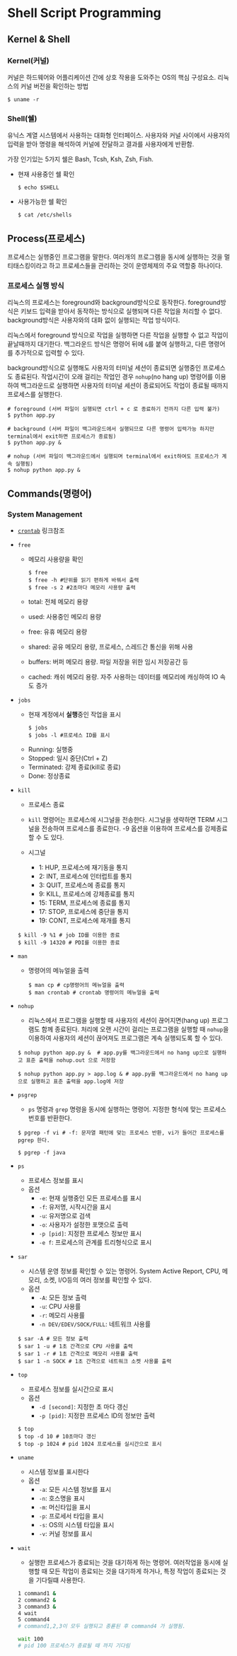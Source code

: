 # Shell Script Programming
## Kernel & Shell
### Kernel(커널)
커널은 하드웨어와 어플리케이션 간에 상호 작용을 도와주는 OS의 핵심 구성요소.
리눅스의 커널 버전을 확인하는 방법
```shell
$ uname -r
```
### Shell(쉘)
유닉스 계열 시스템에서 사용하는 대화형 인터페이스. 사용자와 커널 사이에서 사용자의 입력을 받아 명령을 해석하여 커널에 전달하고 결과를 사용자에게 반환함.

가장 인기있는 5가지 쉘은 Bash, Tcsh, Ksh, Zsh, Fish.

- 현재 사용중인 쉘 확인
    ```shell
    $ echo $SHELL
    ```
- 사용가능한 쉘 확인
    ```shell
    $ cat /etc/shells
    ```

## Process(프로세스)
프로세스는 실행중인 프로그램을 말한다. 여러개의 프로그램을 동시에 실행하는 것을 멀티태스킹이라고 하고 프로세스들을 관리하는 것이 운영체제의 주요 역할중 하나이다.

### 프로세스 실행 방식
리눅스의 프로세스는 foreground와 background방식으로 동작한다. foreground방식은 키보드 입력을 받아서 동작하는 방식으로 실행되며 다른 작업을 처리할 수 없다. background방식은 사용자와의 대화 없이 실행되는 작업 방식이다.

리눅스에서 foreground 방식으로 작업을 실행하면 다른 작업을 실행할 수 없고 작업이 끝날때까지 대기한다. 백그라운드 방식은 명령어 뒤에 `&`를 붙여 실행하고, 다른 명령어를 추가적으로 입력할 수 있다.

background방식으로 실행해도 사용자의 터미널 세션이 종료되면 실행중인 프로세스도 종료된다. 작업시간이 오래 걸리는 작업인 경우 `nohup`(no hang up) 명령어를 이용하여 백그라운드로 실행하면 사용자의 터미널 세션이 종료되어도 작업이 종료될 때까지 프로세스를 실행한다.

```shell
# foreground (서버 파일이 실행되면 ctrl + c 로 종료하기 전까지 다른 입력 불가)
$ python app.py

# background (서버 파일이 백그라운드에서 실행되므로 다른 명령어 입력가능 하지만 terminal에서 exit하면 프로세스가 종료됨)
$ python app.py &

# nohup (서버 파일이 백그라운드에서 실행되며 terminal에서 exit하여도 프로세스가 계속 실행됨)
$ nohup python app.py &
```


## Commands(명령어)
### System Management
- [`crontab`](./Cron.md) 링크참조
- `free`
    - 메모리 사용량을 확인
        ```shell
        $ free
        $ free -h #단위를 읽기 편하게 바꿔서 출력
        $ free -s 2 #2초마다 메모리 사용량 출력
        ```

    - total: 전체 메모리 용량
    - used: 사용중인 메모리 용량
    - free: 유휴 메모리 용량
    - shared: 공유 메모리 용량, 프로세스, 스레드간 통신을 위해 사용
    - buffers: 버퍼 메모리 용량. 파일 저장을 위한 임시 저장공간 등
    - cached: 캐쉬 메모리 용량. 자주 사용하는 데이터를 메모리에 캐싱하여 IO 속도 증가

- `jobs`
    - 현재 계정에서 **실행**중인 작업을 표시
        ```shell
        $ jobs
        $ jobs -l #프로세스 ID를 표시
        ```
    - Running: 실행중
    - Stopped: 일시 중단(Ctrl + Z)
    - Terminated: 강제 종료(kill로 종료)
    - Done: 정상종료

- `kill`
    - 프로세스 종료
    - `kill` 명령어는 프로세스에 시그널을 전송한다. 시그널을 생략하면 TERM 시그널을 전송하여 프로세스를 종료한다. -9 옵션을 이용하여 프로세스를 강제종료할 수 도 있다.

    - 시그널
        - 1: HUP, 프로세스에 재기동을 통지
        - 2: INT, 프로세스에 인터럽트를 통지
        - 3: QUIT, 프로세스에 종료를 통지
        - 9: KILL, 프로세스에 강제종료를 통지
        - 15: TERM, 프로세스에 종료를 통지
        - 17: STOP, 프로세스에 중단을 통지
        - 19: CONT, 프로세스에 재개를 통지

    ```shell
    $ kill -9 %1 # job ID를 이용한 종료
    $ kill -9 14320 # PDI를 이용한 종료
    ```

- `man`
    - 명령어의 메뉴얼을 출력
        ```shell
        $ man cp # cp명령어의 메뉴얼을 출력
        $ man crontab # crontab 명령어의 메뉴얼을 출력
        ```
- `nohup`
    - 리눅스에서 프로그램을 실행할 때 사용자의 세션이 끊어지면(hang up) 프로그램도 함께 종료된다. 처리에 오랜 시간이 걸리는 프로그램을 실행할 때 `nohup`을 이용하여 사용자의 세션이 끊어져도 프로그램은 계속 실행되도록 할 수 있다.

    ```shell
    $ nohup python app.py &  # app.py를 백그라운드에서 no hang up으로 실행하고 표준 출력을 nohup.out 으로 저장함

    $ nohup python app.py > app.log & # app.py를 백그라운드에서 no hang up으로 실행하고 표준 출력을 app.log에 저장
    ```

- `psgrep`
    - `ps` 명령과 `grep` 명령을 동시에 실행하는 명령어. 지정한 형식에 맞는 프로세스 번호를 반환한다.

    ```shell
    $ pgrep -f vi # -f: 문자열 패턴에 맞는 프로세스 반환, vi가 들어간 프로세스를 pgrep 한다.

    $ pgrep -f java
    ```

- `ps`
    - 프로세스 정보를 표시
    - 옵션
        - `-e`: 현재 실행중인 모든 프로세스를 표시
        - `-f`: 유저명, 시작시간을 표시
        - `-u`: 유저명으로 검색
        - `-o`: 사용자가 설정한 포맷으로 출력
        - `-p [pid]`: 지정한 프로세스 정보만 표시
        - `-e f`: 프로세스의 관계를 트리형식으로 표시

- `sar`
    - 시스템 운영 정보를 확인할 수 있는 명령어. System Active Report, CPU, 메모리, 소켓, I/O등의 여러 정보를 확인할 수 있다.
    - 옵션
        - `-A`: 모든 정보 출력
        - `-u`: CPU 사용률
        - `-r`: 메모리 사용률
        - `-n DEV/EDEV/SOCK/FULL`: 네트워크 사용률

    ```shell
    $ sar -A # 모든 정보 출력
    $ sar 1 -u # 1초 간격으로 CPU 사용률 출력
    $ sar 1 -r # 1초 간격으로 메모리 사용률 출력
    $ sar 1 -n SOCK # 1초 간격으로 네트워크 소켓 사용률 출력
    ```

- `top`
    - 프로세스 정보를 실시간으로 표시
    - 옵션
        - `-d [second]`: 지정한 초 마다 갱신
        - `-p [pid]`: 지정한 프로세스 ID의 정보만 출력
    
    ```shell
    $ top
    $ top -d 10 # 10초마다 갱신
    $ top -p 1024 # pid 1024 프로세스를 실시간으로 표시
    ```

- `uname`
    - 시스템 정보를 표시한다
    - 옵션
        - `-a`: 모든 시스템 정보를 표시
        - `-n`: 호스명을 표시
        - `-m`: 머신타입을 표시
        - `-p`: 프로세서 타입을 표시
        - `-s`: OS의 시스템 타입을 표시
        - `-v`: 커널 정보를 표시

- `wait`
    - 실행한 프로세스가 종료되는 것을 대기하게 하는 명령어. 여러작업을 동시에 실행할 때 모든 작업이 종료되는 것을 대기하게 하거나, 특정 작업이 종료되는 것을 기다릴떄 사용한다.

    ```sh
    1 command1 &
    2 command2 &
    3 command3 &
    4 wait
    5 command4
    # command1,2,3이 모두 실행되고 종룓된 후 command4 가 실행됨.
    ```

    ```sh
    wait 100
    # pid 100 프로세스가 종료될 때 까지 기다림
    ```